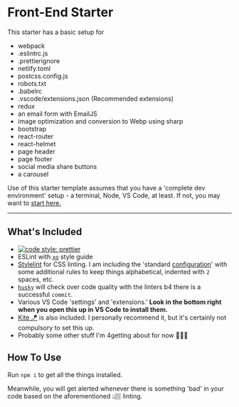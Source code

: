 # Front-End Starter

This starter has a basic setup for


- webpack
- .eslintrc.js
- .prettierignore
- netlify.toml
- postcss.config.js
- robots.txt
- .babelrc
- .vscode/extensions.json (Recommended extensions)
- redux
- an email form with EmailJS
- image optimization and conversion to Webp using sharp
- bootstrap
- react-router
- react-helmet
- page header
- page footer
- social media share buttons
- a carousel

Use of this starter template assumes that you have a 'complete dev environment' setup - a terminal, Node, VS Code, at least. If not, you may want to [start here.](https://www.notion.so/codefinity/Setting-up-a-Local-Dev-Environment-for-JS-02a4e9f4a30043d3a8e7d109be3448f4)

---

## What's Included

- [![code style: prettier](https://img.shields.io/badge/code_style-prettier-ff69b4.svg?style=flat-square)](https://github.com/prettier/prettier)
- ESLint with [`xo`](https://github.com/xojs/xo) style guide
- [Stylelint](https://stylelint.io/) for CSS linting. I am including the 'standard [configuration](https://stylelint.io/user-guide/configure)' with some additional rules to keep things alphabetical, indented with `2` spaces, etc.
- [`husky`](https://www.npmjs.com/package/husky) will check over code quality with the linters b4 there is a successful `commit`.
- Various VS Code 'settings' and 'extensions.' **Look in the bottom right when you open this up in VS Code to install them.**
- [Kite 🪁](https://www.kite.com/javascript/) is also included. I personally recommend it, but it's certainly not compulsory to set this up.
- Probably some other stuff I'm 4getting about for now 🤷🏽‍♂️

## How To Use

Run `npm i` to get all the things installed.

Meanwhile, you will get alerted whenever there is something 'bad' in your code based on the aforementioned 👆🏽 linting. 